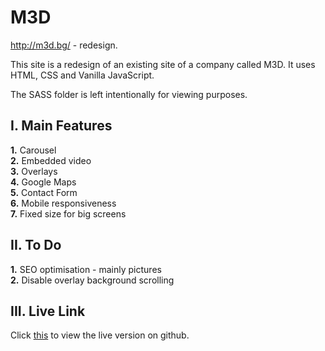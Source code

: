 # M3D
http://m3d.bg/ - redesign.

This site is a redesign of an existing site of a company called M3D.
It uses HTML, CSS and Vanilla JavaScript.

The SASS folder is left intentionally for viewing purposes.

## I. Main Features
**1.** Carousel  
**2.** Embedded video  
**3.** Overlays  
**4.** Google Maps  
**5.** Contact Form  
**6.** Mobile responsiveness  
**7.** Fixed size for big screens  

## II. To Do
**1.** SEO optimisation - mainly pictures  
**2.** Disable overlay background scrolling  

## III. Live Link
Click [this](https://velizarstavrev.github.io/M3D/) to view the live version on github.
